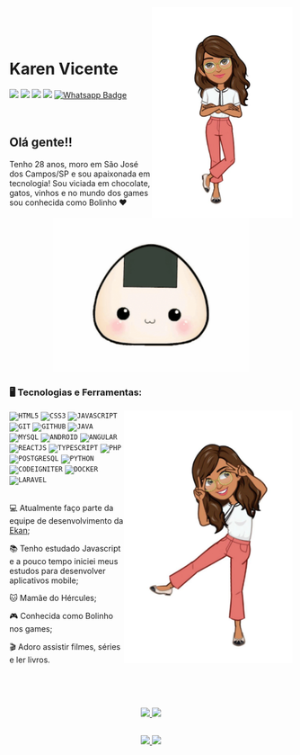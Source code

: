 <img align="right" width="250px" style="margin-top:-20px" src="https://github.com/karenyov/karenyov/blob/main/avatar2.jpeg">

</br>
</br>


<div dsplay="inline-block">
 
 <h1 align="left">Karen Vicente</h1>
<a href="https://www.instagram.com/kyovicente/" target="_blank"><img src="https://img.shields.io/badge/-Instagram-%23E4405F?style=for-the-badge&logo=instagram&logoColor=white" target="_blank"></a>
<a href="https://www.twitch.tv/boliiinhoo" target="_blank"><img src="https://img.shields.io/badge/Twitch-9146FF?style=for-the-badge&logo=twitch&logoColor=white" target="_blank"></a>
<a href = "mailto:contato@karenyasmin37"><img src="https://img.shields.io/badge/Gmail-D14836?style=for-the-badge&logo=gmail&logoColor=white" target="_blank"></a>
<a href="https://www.linkedin.com/in/karen-vicente/" target="_blank"><img src="https://img.shields.io/badge/-LinkedIn-%230077B5?style=for-the-badge&logo=linkedin&logoColor=white" target="_blank"></a>
<a href="https://api.whatsapp.com/send?phone=5512996729706&amp;text=Ol%C3%A1!%20Karen" rel="nofollow"><img src="https://camo.githubusercontent.com/b4a83ae7eb4418cdd53568a6f4ad49f289aeaaadfbdcaae236be43f380233fc1/68747470733a2f2f696d672e736869656c64732e696f2f62616467652f57686174734170702d3235443336363f7374796c653d666f722d7468652d6261646765266c6f676f3d7768617473617070266c6f676f436f6c6f723d7768697465266c696e6b3d68747470733a2f2f6170692e77686174736170702e636f6d2f73656e643f70686f6e653d3535313139353630393236323826746578743d4f6c2543332541312125323056696e6963697573" alt="Whatsapp Badge" data-canonical-src="https://img.shields.io/badge/WhatsApp-25D366?style=for-the-badge&amp;logo=whatsapp&amp;logoColor=white&amp;link=https://api.whatsapp.com/send?phone=5512996729706&amp;text=Ol%C3%A1!%20Karen" style="max-width: 100%;"></a>
</div>


</br>
</br>

## Olá gente!!

Tenho 28 anos, moro em São José dos Campos/SP e sou apaixonada em tecnologia! Sou viciada em chocolate, gatos, vinhos e no mundo dos games sou conhecida como Bolinho ❤

<p align="center">
  <img src="https://github.com/karenyov/karenyov/blob/main/bolinho.gif" width="350">
</p>

### 🖥️ Tecnologias e Ferramentas: 
<img width="300px" align="right" src="https://github.com/karenyov/karenyov/blob/main/avatar1.jpeg">
<code><img width="40px" src="https://cdn.jsdelivr.net/gh/devicons/devicon/icons/html5/html5-original-wordmark.svg" title = "HTML5"/></code>
<code><img width="40px" src="https://cdn.jsdelivr.net/gh/devicons/devicon/icons/css3/css3-original-wordmark.svg" title = "CSS3"/></code>
<code><img width="40px" src="https://cdn.jsdelivr.net/gh/devicons/devicon/icons/javascript/javascript-original.svg" title = "JAVASCRIPT"/></code>
<code><img width="40px" src="https://cdn.jsdelivr.net/gh/devicons/devicon/icons/git/git-original.svg" title = "GIT"/></code>
<code><img width="40px" src="https://cdn.jsdelivr.net/gh/devicons/devicon/icons/github/github-original.svg" title = "GITHUB"/></code>
<code><img width="40px" src="https://cdn.jsdelivr.net/gh/devicons/devicon/icons/java/java-original.svg" title = "JAVA"/></code>
<code><img width="40px" src="https://cdn.jsdelivr.net/gh/devicons/devicon/icons/mysql/mysql-original.svg" title = "MYSQL"/></code>
<code><img width="40px" src="https://cdn.jsdelivr.net/gh/devicons/devicon/icons/android/android-original.svg" title = "ANDROID"/></code>
<code><img width="40px" src="https://cdn.jsdelivr.net/gh/devicons/devicon/icons/angularjs/angularjs-original.svg" title = "ANGULAR"/></code>
<code><img width="40px" src="https://cdn.jsdelivr.net/gh/devicons/devicon/icons/react/react-original.svg" title = "REACTJS"/></code>
<code><img width="40px" src="https://cdn.jsdelivr.net/gh/devicons/devicon/icons/typescript/typescript-original.svg" title = "TYPESCRIPT"/></code>
<code><img width="40px" src="https://cdn.jsdelivr.net/gh/devicons/devicon/icons/php/php-original.svg" title = "PHP"/></code>
<code><img width="40px" src="https://cdn.jsdelivr.net/gh/devicons/devicon/icons/postgresql/postgresql-original.svg" title = "POSTGRESQL"/></code>
<code><img width="40px" src="https://cdn.jsdelivr.net/gh/devicons/devicon/icons/python/python-original.svg" title = "PYTHON"/></code>
<code><img width="40px" src="https://cdn.jsdelivr.net/gh/devicons/devicon/icons/codeigniter/codeigniter-plain.svg" title = "CODEIGNITER"/></code>
<code><img width="40px" src="https://cdn.jsdelivr.net/gh/devicons/devicon/icons/docker/docker-original.svg" title = "DOCKER"/></code>
<code><img width="40px" src="https://cdn.jsdelivr.net/gh/devicons/devicon/icons/laravel/laravel-plain.svg" title = "LARAVEL"/></code>

</br>
</br>
<div display="inline-block">
 <p align="left">💻 Atualmente faço parte da equipe de desenvolvimento da <a href="https://ekan.com.br/">Ekan</a>;</p>
 <p align="left">📚 Tenho estudado Javascript e a pouco tempo iniciei meus estudos para desenvolver aplicativos mobile;</p>
 <p align="left">🐱 Mamãe do Hércules;</p>
 <p align="left">🎮 Conhecida como Bolinho nos games;</p>
 <p align="left">🎬 Adoro assistir filmes, séries e ler livros.</p>
</div>

</br>
</br>

##
<p align="center">
<a href="https://github.com/karenyov"> 
  <img height="180em" src="https://github-readme-stats-eight-theta.vercel.app/api?username=karenyov&show_icons=true&theme=onedark&include_all_commits=true&count_private=true"/>
  <img height="180em" src="https://github-readme-stats-eight-theta.vercel.app/api/top-langs/?username=karenyov&layout=compact&langs_count=8&theme=onedark"/>
</a>
</p>



##
<p align="center">
<a href="https://github.com/karenyov">
  <img height="180em" src="https://github-readme-stats-eight-theta.vercel.app/api?username=karenyov&show_icons=true&theme=algolia&include_all_commits=true&count_private=true"/>
  <img height="180em" src="https://github-readme-stats-eight-theta.vercel.app/api/top-langs/?username=karenyov&layout=compact&langs_count=8&theme=onedark"/>
</a>
</p>


